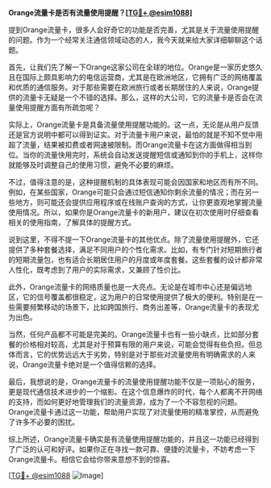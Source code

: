 **Orange流量卡是否有流量使用提醒？[[TG💪+ @esim1088](https://t.me/s/esim1088)]**

提到Orange流量卡，很多人会好奇它的功能是否完善，尤其是关于流量使用提醒的问题。作为一个经常关注通信领域动态的人，我今天就来给大家详细聊聊这个话题。

首先，让我们先了解一下Orange这家公司在全球的地位。Orange是一家历史悠久且在国际上颇具影响力的电信运营商，尤其是在欧洲地区，它拥有广泛的网络覆盖和优质的通信服务。对于那些需要在欧洲旅行或者长期居住的人来说，Orange提供的流量卡无疑是一个不错的选择。那么，这样的大公司，它的流量卡是否会在流量使用提醒方面有所疏忽呢？

实际上，Orange流量卡是具备流量使用提醒功能的。这一点，无论是从用户反馈还是官方说明中都可以得到证实。对于流量卡用户来说，最怕的就是不知不觉中用超了流量，结果被扣费或者网速被限制。而Orange流量卡在这方面做得相当到位。当你的流量快用完时，系统会自动发送提醒短信或通知到你的手机上，这样你就能够及时调整自己的使用习惯，避免不必要的麻烦。

不过，值得注意的是，这种提醒机制的具体表现可能会因国家和地区而有所不同。例如，在某些国家，Orange可能只会通过短信通知你剩余流量的情况；而在另一些地方，则可能还会提供应用程序或在线账户查询的方式，让你更直观地掌握流量使用情况。所以，如果你是Orange流量卡的新用户，建议在初次使用时仔细查看相关的使用指南，了解具体的提醒方式。

说到这里，不得不提一下Orange流量卡的其他优点。除了流量使用提醒外，它还提供了多种套餐选择，满足不同用户的个性化需求。比如，有专门针对短期旅行者的短期流量包，也有适合长期居住用户的月度或年度套餐。这些套餐的设计都非常人性化，既考虑到了用户的实际需求，又兼顾了性价比。

此外，Orange流量卡的网络质量也是一大亮点。无论是在城市中心还是偏远地区，它的信号覆盖都很稳定，这为用户的日常使用提供了极大的便利。特别是在一些需要频繁移动的场景下，比如跨国旅行、商务出差等，Orange流量卡的表现尤为出色。

当然，任何产品都不可能是完美的。Orange流量卡也有一些小缺点，比如部分套餐的价格相对较高，尤其是对于预算有限的用户来说，可能会觉得有些负担。但总体而言，它的优势远远大于劣势，特别是对于那些对流量使用有明确需求的人来说，Orange流量卡绝对是一个值得信赖的选择。

最后，我想说的是，Orange流量卡的流量使用提醒功能不仅是一项贴心的服务，更是现代通信技术进步的一个缩影。在这个信息爆炸的时代，每个人都离不开网络的支持，而如何更好地管理我们的流量资源，成为了一个不容忽视的问题。Orange流量卡通过这一功能，帮助用户实现了对流量使用的精准掌控，从而避免了许多不必要的困扰。

综上所述，Orange流量卡确实是有流量使用提醒功能的，并且这一功能已经得到了广泛的认可和好评。如果你正在寻找一款可靠、便捷的流量卡，不妨考虑一下Orange流量卡。相信它会给你带来意想不到的惊喜。

[[TG💪+ @esim1088](https://t.me/s/esim1088) ![Image](https://i.postimg.cc/4NQfJmqS/Snipaste-2025-05-13-00-14-12.png)]